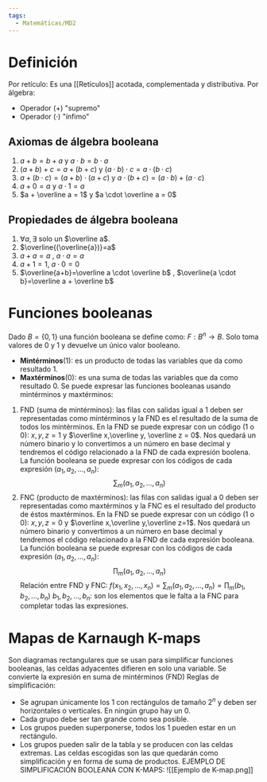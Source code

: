 ```yaml
---
tags:
  - Matemáticas/MD2
---
```

# Definición
Por retículo: Es una [[Retículos]] acotada, complementada y distributiva.
Por álgebra:
- Operador (+) "supremo"
- Operador ($\cdot$) "ínfimo"
## Axiomas de álgebra booleana
1. $a+b  = b+a$ y $a \cdot b = b \cdot a$
2. $(a+b)+c=a+(b+c)$ y $(a \cdot b) \cdot c = a \cdot (b \cdot c)$
3. $a+(b \cdot c) = (a+b) \cdot (a+c)$ y $a \cdot(b+c)= (a \cdot b) + (a \cdot c)$
4. $a+0 = a$ y $a \cdot 1 = a$
5. $a + \overline a = 1$ y $a \cdot \overline a = 0$
## Propiedades de álgebra booleana
1. $\forall a, \exists$ solo un $\overline a$.
2. $\overline{(\overline{a})}=a$
3. $a+a =a$ , $a \cdot a = a$
4. $a+1 = 1$, $a \cdot 0 = 0$
5. $\overline{a+b}=\overline a \cdot \overline b$ , $\overline{a \cdot b}=\overline a + \overline b$
# Funciones booleanas
Dado $B = \{0,1\}$ una función booleana se define como: $F:B^{n} \rightarrow B$. Solo toma valores de 0 y 1 y devuelve un único valor booleano.
- **Mintérminos**(1): es un producto de todas las variables que da como resultado 1.
- **Maxtérminos**(0): es una suma de todas las variables que da como resultado 0.
Se puede expresar las funciones booleanas usando mintérminos y maxtérminos:
1. FND (suma de mintérminos): las filas con salidas igual a 1 deben ser representadas como mintérminos y la FND es el resultado de la suma de todos los mintérminos.
   En la FND se puede expresar con un código (1 o 0): $x, y, z = 1$ y $\overline x,\overline y, \overline z = 0$.
   Nos quedará un número binario y lo convertimos a un número en base decimal y tendremos el código relacionado a la FND de cada expresión boolena. La función booleana se puede expresar con los códigos de cada expresión $(a_{1},a_{2},\dots,a_{n})$:
   $$
\sum_{m}(a_{1},a_{2},\dots,a_{n})
$$
2. FNC (producto de maxtérminos): las filas con salidas igual a 0 deben ser representadas como maxtérminos y la FNC es el resultado del producto de éstos maxtérminos.
   En la FND se puede expresar con un código (1 o 0): $x,y,z=0$ y $\overline x,\overline y,\overline z=1$.
   Nos quedará un número binario y convertimos a un número en base decimal y tendremos el código relacionado a la FND de cada expresión booleana. La función booleana se puede expresar con los códigos de cada expresión $(a_{1},a_{2},\dots,a_{n})$:
   $$
   \prod_{m}(a_{1},a_{2},\dots,a_{n})
$$
Relación entre FND y FNC: $f(x_{1},x_{2},\dots ,x_{n})=\sum_{m}(a_{1},a_{2},\dots,a_{n})=\prod_{m}(b_{1},b_{2},\dots,b_{n})$
$b_{1},b_{2},\dots,b_{n}$: son los elementos que le falta a la FNC para completar todas las expresiones.
# Mapas de Karnaugh K-maps
Son diagramas rectangulares que se usan para simplificar funciones booleanas, las celdas adyacentes difieren en solo una variable. Se convierte la expresión en suma de mintérminos (FND)
Reglas de simplificación:
- Se agrupan únicamente los 1 con rectángulos de tamaño $2^{n}$ y deben ser horizontales o verticales. En ningún grupo hay un 0.
- Cada grupo debe ser tan grande como sea posible.
- Los grupos pueden superponerse, todos los 1 pueden estar en un rectángulo.
- Los grupos pueden salir de la tabla y se producen con las celdas extremas.
Las celdas escogidas son las que quedarán como simplificación y en forma de suma de productos.
EJEMPLO DE SIMPLIFICACIÓN BOOLEANA CON K-MAPS:
![[Ejemplo de K-map.png]]